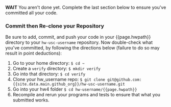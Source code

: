 
**WAIT** You aren't done yet.  Complete the last section below to ensure you've committed all your code.

### Commit then Re-clone your Repository

Be sure to add, commit, and push your code in your {{page.hwpath}} directory to your `hw-usc-username` repository.  Now double-check what you've committed, by following the directions below (failure to do so may result in point deductions):

1. Go to your home directory: `$ cd ~`
1. Create a `verify` directory: `$ mkdir verify`
1. Go into that directory: `$ cd verify`
1. Clone your hw_username repo: `$ git clone git@github.com:{{site.data.main.github_org}}/hw-usc-username.git`
1. Go into your hw4 folder `$ cd hw-username/{{page.hwpath}}`
1. Recompile and rerun your programs and tests to ensure that what you submitted works.